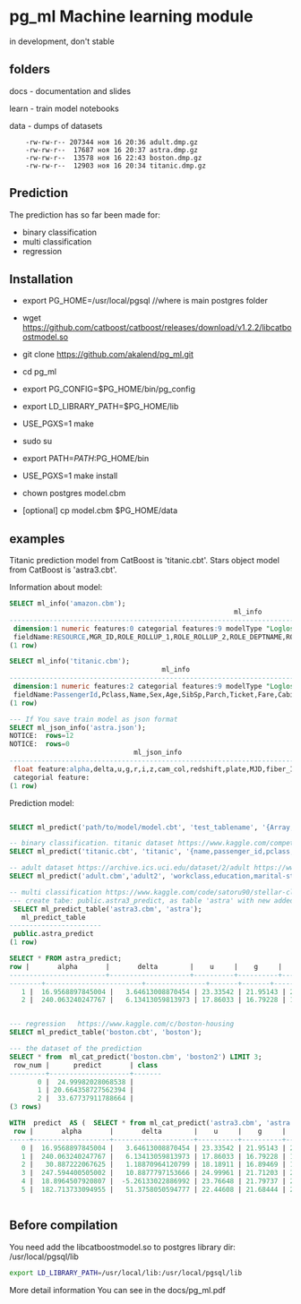 # pg_ml Machine learning module 
in development, don't stable

## folders
docs - documentation and slides

learn - train model notebooks

data - dumps of datasets
```
	-rw-rw-r-- 207344 ноя 16 20:36 adult.dmp.gz
	-rw-rw-r--  17687 ноя 16 20:37 astra.dmp.gz
	-rw-rw-r--  13578 ноя 16 22:43 boston.dmp.gz
	-rw-rw-r--  12903 ноя 16 20:34 titanic.dmp.gz
```

## Prediction

The prediction has so far been made  for:
 - binary classification
 - multi classification
 - regression

## Installation

- export PG_HOME=/usr/local/pgsql    //where is main postgres folder

- wget https://github.com/catboost/catboost/releases/download/v1.2.2/libcatboostmodel.so

- git clone https://github.com/akalend/pg_ml.git

- cd pg_ml

- export PG_CONFIG=$PG_HOME/bin/pg_config

- export LD_LIBRARY_PATH=$PG_HOME/lib

- USE_PGXS=1 make

- sudo su

- export PATH=$PATH:$PG_HOME/bin

- USE_PGXS=1 make install

- chown postgres model.cbm

- [optional] cp model.cbm $PG_HOME/data


## examples

Titanic prediction model from CatBoost is 'titanic.cbt'.
Stars object model from CatBoost is 'astra3.cbt'.

Information about model:
```sql
SELECT ml_info('amazon.cbm');
                                                        ml_info                                                         
------------------------------------------------------------------------------------------------------------------------
 dimension:1 numeric features:0 categorial features:9 modelType "Logloss"                                              +
 fieldName:RESOURCE,MGR_ID,ROLE_ROLLUP_1,ROLE_ROLLUP_2,ROLE_DEPTNAME,ROLE_TITLE,ROLE_FAMILY_DESC,ROLE_FAMILY,ROLE_CODE 
(1 row)

SELECT ml_info('titanic.cbm');
                                      ml_info                                      
-----------------------------------------------------------------------------------
 dimension:1 numeric features:2 categorial features:9 modelType "Logloss"         +
 fieldName:PassengerId,Pclass,Name,Sex,Age,SibSp,Parch,Ticket,Fare,Cabin,Embarked 
(1 row)

--- If You save train model as json format
SELECT ml_json_info('astra.json');
NOTICE:  rows=12
NOTICE:  rows=0
                               ml_json_info                               
--------------------------------------------------------------------------
 float feature:alpha,delta,u,g,r,i,z,cam_col,redshift,plate,MJD,fiber_ID,+
 categorial feature:
(1 row)

```

Prediction model:
```sql

SELECT ml_predict('path/to/model/model.cbt', 'test_tablename', '{Array,of,feature_categorial}');

-- binary classification. titanic dataset https://www.kaggle.com/competitions/titanic/data
SELECT ml_predict('titanic.cbt', 'titanic', '{name,passenger_id,pclass,sex,sibsp,parch,ticket,cabin,embarked }');  

-- adult dataset https://archive.ics.uci.edu/dataset/2/adult https://www.kaggle.com/datasets/wenruliu/adult-income-dataset
SELECT ml_predict('adult.cbm','adult2', 'workclass,education,marital-status,occupation,relationship,race,sex,native_country}');

-- multi classification https://www.kaggle.com/code/satoru90/stellar-classification-dataset-sdss17/
--- create tabe: public.astra3_predict, as table 'astra' with new added columns: predict and class
 SELECT ml_predict_table('astra3.cbm', 'astra');
   ml_predict_table    
-----------------------
 public.astra_predict
(1 row)

SELECT * FROM astra_predict;
row |       alpha       |       delta        |    u     |    g     |    r     |    i     |    z     | run_id | cam_col | field_id |      spec_obj_id       |   redshift    | plate |  mjd  | fiber_id | predict  | class  
------------------------+--------------------+----------+----------+----------+----------+----------+--------+---------+--
--------+------------------------+---------------+-------+-------+----------+----------+--------
   1 |  16.9568897845004 |   3.64613008870454 | 23.33542 | 21.95143 | 20.48149 |   19.603 | 19.13094 |   7712 |       6 |      442 |  4.855016555329904e+18 |     0.5062369 |  4312 | 55511 |      495 |  0.98686 | GALAXY
   2 |  240.063240247767 |   6.13413059813973 | 17.86033 | 16.79228 | 16.43001 | 16.30923 | 16.25873 |   3894 |       1 |      243 | 2.4489280322708705e+18 |  0.0003448142 |  2175 | 54612 |      348 | 0.990419 | STAR


--- regression   https://www.kaggle.com/c/boston-housing
SELECT ml_predict_table('boston.cbt', 'boston');

--- the dataset of the prediction
SELECT * from  ml_cat_predict('boston.cbm', 'boston2') LIMIT 3;
 row_num |      predict       | class 
---------+--------------------+-------
       0 |  24.99982028068538 | 
       1 | 20.664358727562394 | 
       2 |  33.67737911788664 | 
(3 rows)

WITH  predict  AS (  SELECT * from ml_cat_predict('astra3.cbm', 'astra'))  SELECT * FROM astra a LEFT JOIN predict p ON (p.row_num = a.row)   ;
 row |       alpha       |       delta        |    u     |    g     |    r     |    i     |    z     | run_id | cam_col | field_id |      spec_obj_id       |   redshift    | plate |  mjd  | fiber_id | row_num |      predict       | class  
-----+-------------------+--------------------+----------+----------+----------+----------+----------+--------+---------+----------+------------------------+---------------+-------+-------+----------+---------+--------------------+--------
   0 |  16.9568897845004 |   3.64613008870454 | 23.33542 | 21.95143 | 20.48149 |   19.603 | 19.13094 |   7712 |       6 |      442 |  4.855016555329904e+18 |     0.5062369 |  4312 | 55511 |      495 |       0 | 0.9868595777513302 | GALAXY
   1 |  240.063240247767 |   6.13413059813973 | 17.86033 | 16.79228 | 16.43001 | 16.30923 | 16.25873 |   3894 |       1 |      243 | 2.4489280322708705e+18 |  0.0003448142 |  2175 | 54612 |      348 |       1 | 0.9904188657285139 | STAR
   2 |   30.887222067625 |   1.18870964120799 | 18.18911 | 16.89469 | 16.42161 | 16.24627 | 16.18549 |   7717 |       1 |      536 |  8.255357438959835e+18 |  4.085216e-06 |  7332 | 56683 |      943 |       2 | 0.9975875623929414 | STAR
   3 |  247.594400505002 |   10.8877797153666 | 24.99961 | 21.71203 | 21.47148 | 21.30532 | 21.29109 |   5323 |       1 |      134 |  4.577998722756271e+18 | -0.0002914838 |  4066 | 55444 |      326 |       3 | 0.9976669380943318 | STAR
   4 |  18.8964507920807 |  -5.26133022886992 | 23.76648 | 21.79737 | 20.69543 | 20.23403 | 19.97464 |   7881 |       3 |      148 |   8.91047176642785e+18 | -0.0001361561 |  7914 | 57331 |      363 |       4 | 0.9960439244920889 | STAR
   5 |  182.713733094955 |   51.3758050594777 | 22.44608 | 21.68444 | 20.24292 | 19.41423 | 19.08227 |   2830 |       1 |      411 |  7.516725588574623e+18 |     0.5026683 |  6676 | 56389 |      792 |       5 | 0.9843734017027631 | GALAXY



```

## Before compilation
You need add the libcatboostmodel.so to postgres library dir: /usr/local/pgsql/lib

```bash
export LD_LIBRARY_PATH=/usr/local/lib:/usr/local/pgsql/lib
```

More detail information You can see in the docs/pg_ml.pdf
